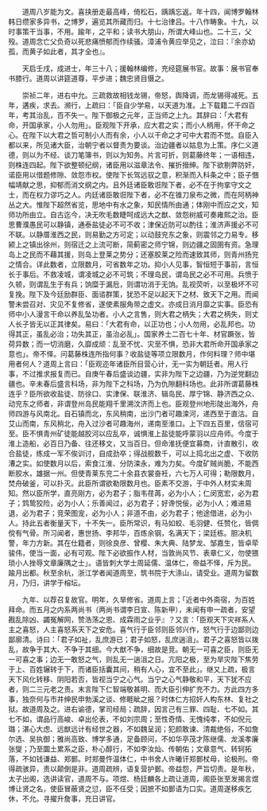 <!-- { "loadSidebar": true } -->
　　道周八岁能为文。喜挟册走最高峰，倚松石，踽踽忘返。年十四，闻博罗翰林韩日缵家多异书，之博罗，遍览其所藏而归。十七治律吕。十八作畴象。十九，以时事策干当事，不用。踰年，之平和；读书大朋山，所谓大峰山也。二十三，父殁。道周念亡父负奇以死悲痛愤郁而作续骚。漳浦令黄应举见之，泣曰：『余亦幼孤，而黄子如此者，其才全也』。

　　天启壬戌，成进士，年三十八；援翰林编修，充经筵展书官。故事：展书官奉书膝行。道周以讲筵道尊，平步进；魏忠贤目慑之。

　　崇祯二年，进右中允。三疏救故相钱龙锡，帝怒，舆降调，而龙锡得减死。五年，遘疾，求去。濒行，上疏曰：「臣自少学易，以天道为准。上下载籍二千四百年，考其治乱，百不失一。陛下御极之元年，正当师之上九。其辞曰：「大君有命，开国承家，小人勿用」。臣观陛下开承，应大君之实；而小人柄用，怀干命之心。在陛下以大君之哲可制小人而有余，小人以干命之才可中大君而不觉。自臣入都以来，所见诸大臣，治朝宁者以督责为要谈。治边疆者以姑息为上策。序仁义道德，则以为不经、谈刀笔簿书，则以为知务。片言可折，则葛藤终年；一语相违，则株连四起。陛下欲整顿纪纲，诸臣用以滋章法令、摧折搢绅。陛下欲剔弊防奸，诺臣用以借题修隙、敛怨市权。使陛下长驾远驭之意，积渐而入科条之中；臣子悃幅靖献之思，抑郁而消文纲之内。且外廷诸臣敢诳陛下者，必不在于拘挛守文之士，而在权力谬巧之人。内廷诸臣敢诳陛下者，必不在锥刀泉布之微，而在阿柄神丛之大。惟陛下超然省览，思地中有水之象，知民情所由通；体刚中而应之文，知师功所由立。自古迄今，决无吹毛数睫呵成远大之猷、敛怨树威可奏雍熙之治。臣思曹濮愚民可以静镇，通泰盐徒必不可不收；津保近防可以酌往；淮济声援必不可不联。以静厝淮西之民，则易勤之方可定；以动鼓兖东之象，则震邻之力易专。移颍上之镇出徐州，则宿迁之上流可断，简蓟密之师宁锦，则边疆之固圉有资。急理岛上之民而不藉其援，则岛上登莱之势分；还塞胶莱之险而速致其师，则青州扬兖之情合。详此数者，立限数月，可省数年之功。抑小人见事，智恒短于事前，言恒长于事后。不救凌城，谓凌城之必不可筑；不理岛民，谓岛民之必不可用。兵愤于久顿，则谓乱生于有兵；饷糜于漏卮，则谓功消于无饷。乱视荧听，以至极坏不可复挽。陛下及今廷励群臣、面谘群策，犹恐不足以起天下之材、致天下之用。而闻警未尝召对、灾见不复修省，遂使素服角带之虚文。亦成日消月靡之实事。臣恐有师中小人漫言干命以养乱坠功者。小人之言售，则大君之柄失；大君之柄失，则丈人长子皆无以正其律矣。易曰：「大君有命，以正功也；小人勿用，必乱邦也。功得其正，虽乱必治；功失其正，虽治必乱」。国家养士二百七十年、材官蹶张，皆荷异数；而一切消磨，久靡成顽：乱至不忧、灾至不惧，恐非大君所命开国承家之意也」。帝不怿。问葛藤株连所指何事？收盐徒等项立限数月，作何料理？师中堪用者何人？道周上言曰：「臣观迩年诸臣所目营心计，无一实为朝廷者。用人行事，不过推求报复而已。自庚午春后盛谈边疆，实非为陛下之边疆，乃为逆党翻边疆也。辛未春后盛言科场，非为陛下之科场，乃为仇隙翻科场也。此非所谓葛藤株连乎？臣所欲收盐徒、防徐口、实津保、联淮济、辑岛民、厚宁锦、静济西之众、动兖东之师者，非谓登州岛民能翔千里溯汶济而上也。臣观登州地形陡出海外，舟师四游与风南北。自石镇而北，东风稍南，出沙门者可趣滦河，递西至于直沽。自艾山而南，东风稍北，舟入过沙者可趣海州，递南至淮口。上下四五百里，信宿可至。臣不惧青州矿徒能越胶河以应乱卒，诚惧淮上盐徒能呼蒙羽以应舟师。今度于淮上造船，必百日乃备、往还移文，又当百日。但命淮抚便宜募商，计直散引，收合盐徒，练成一军不俟训讨，自成劲卒；得战舰数千，可以上捣北出之虚、下收防漕之实。如使数月以后，索食江淮、分防滦永，难为力矣。今度矿贼尚脆，不能西断胶水，雄据一州。但使青莱东兖二十余县衣裳奋衽，六七万人可得；勒限数月，焚舟破釜，可以扑灭。此臣所谓欲勒限数月也。臣素不交游，于中外人材实未周知。然以臣所学，直亮刚方，必为君子；脂韦荏苒，必为小人；仁闵宽宏，必为君子；鸩鸷狡险，必为小人；乐善闻过，必为君子；好谗悦佞，必为小人；难进易退，必为君子；竞荣图宠，必为小人；非道不由，必为君子；他途借进，必为小人。持此五者衡量天下，十不失一。臣所常识，有马如蛟、毛羽健、任赞化，皆倜傥有气骨。所习闻者，惠世扬、李邦华，百炼余钢，名满天下；梁廷栋。胆决机警，年力方新。其在仕籍者，则徐良彦、曾樱、朱大典、陆梦龙、邹嘉生，皆卓荦骏伟，使当一面，必有可观。陛下必欲振作人材，当敦尚风节、表章仁义，勿使猥琐小人挫辱文章廉隅之士」。语皆刺大学士周延儒、温体仁，帝益不怿，斥为民。踰月出都。秋至余杭，浙江学者闻道周至，筑书院于大涤山，请受业。道周为留数月，乃归，讲学于榕坛。

　　九年、以荐召复故官。明年，久旱修省。道周上言；「近者中外斋宿，为百姓拜命。而五月之内系两尚书（两尚书谓李日宣、陈新甲），未闻有申一疏者，安望戡乱除凶、蠲冤解网，赞浩荡之恩、成霖雨之业乎』？又言：「臣观天下灾祥系人主之喜怒，人主喜怒系天下之安危。喜气行于臣邻则臣邻兴作，怒气行于边鄙则边鄙廓清。诗曰：「君子如祉，乱庶游已；君子如怒，乱庶遄沮」。君子之喜怒皆以拨乱，故争于其大、不争于其细。今大猷不争，细故是竞。朝无一可喜之臣，则臣无一可喜之事；边无一敢怒之气，则乱无一遄沮之日。亢阳之极，至为旱灾陛下焦劳于上、百姓辗转于下，而诸臣括囊其间，稍有人心，宜不至此」。继又上疏，极言天下风化转移、阴阳若否，皆视当宁之心气。当宁之心气静敬和平，天下犹不应者，则二三元老之责。末言陛下仁智端敬甚明、而大臣引伸扩充不力。方此四方多事，独奈何与市井绅民申勃溪之谈、修睚眦之报？时体仁方招奸人构东林、复社之狱。故道周及之。进右谕德，掌司经局；疏辞，因言己有三罪、四耻、七不如。其七不如，谓品行高峻、卓出伦表，不如刘宗周；至性奇情、无愧纯孝，不如倪元璐；湛心大虑、远猷远计有经世之器，不如魏呈润；犯颜敢谏、清裁绝俗，不如詹尔选、吴执御；雅尚高致、博学多通，足备顾问，不如华亭茂才陈继儒、龙溪孝廉张燮；乃至圜土累系之臣，朴心醇行，不如李汝灿、传朝佑；文章意气、转轲拓落，不如钱谦益、郑鄤。时郑曼忤温体仁，中书舍人许曦讦郑鄤杖母，论极刑。帝得疏骇异，责以颠倒是非。道周疏辨，语复营护鄤。帝益怨，严旨切责。是年秋，太子出阁，选讲读官，道周不与。项煜、杨廷麟各上疏让道周，阁臣张至发揭言煜博让贤之名，使臣冒蔽贤之愆，臣不任受；因摭不如鄤语为口实。道周遂移疾乞休，不允。寻擢升詹事，充日讲官。

